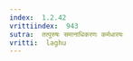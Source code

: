 ```yaml
---
index:  1.2.42
vrittiindex:  943
sutra:  तत्पुरुषः समानाधिकरणः कर्मधारयः
vritti:  laghu 
---
```




